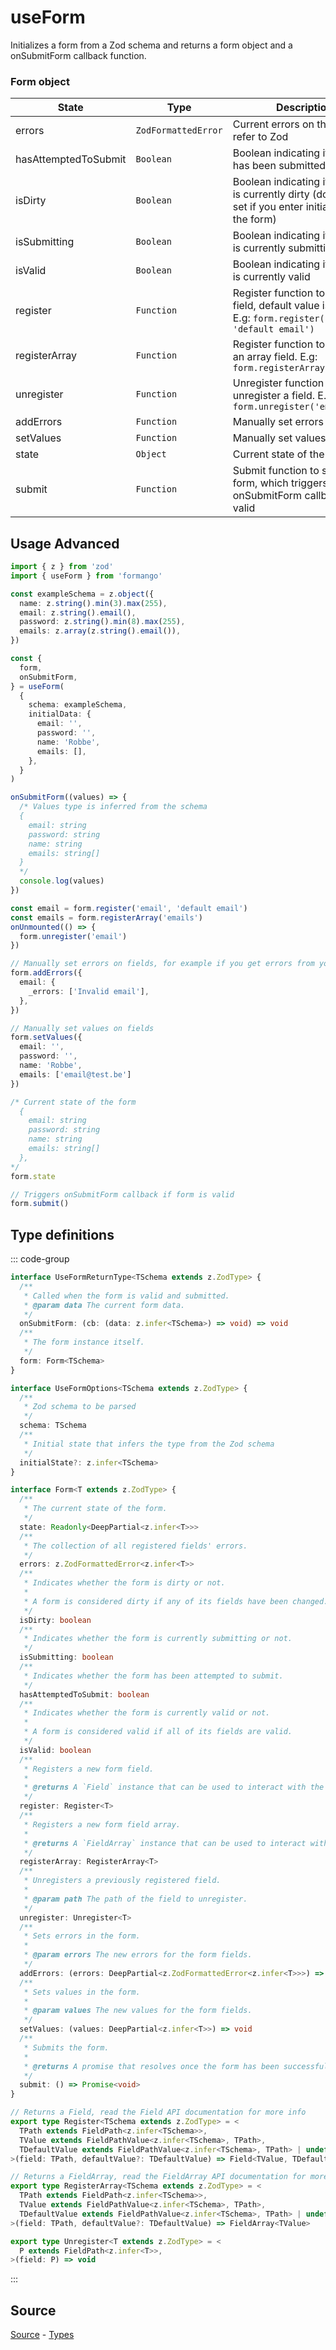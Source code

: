 # useForm

Initializes a form from a Zod schema and returns a form object and a onSubmitForm callback function.

### Form object

| State           | Type      | Description                                                       |
| --------------- | --------- | ----------------------------------------------------------------- |
| errors        | `ZodFormattedError` | Current errors on the form, refer to Zod                              |
| hasAttemptedToSubmit    | `Boolean`  | Boolean indicating if the form has been submitted.     |
| isDirty | `Boolean` | Boolean indicating if the form is currently dirty (does not get set if you enter initial values in the form) |
| isSubmitting | `Boolean` | Boolean indicating if the form is currently submitting |
| isValid | `Boolean`| Boolean indicating if the form is currently valid |
| register | `Function` | Register function to register a field, default value is optional. E.g: ```form.register('email', 'default email')```|
| registerArray | `Function` | Register function to register an array field. E.g: ```form.registerArray('emails')``` |
| unregister | `Function` | Unregister function to unregister a field. E.g: ```form.unregister('email')``` |
| addErrors | `Function` | Manually set errors on fields. |
| setValues | `Function` | Manually set values on fields. |
| state | `Object` | Current state of the form |
| submit | `Function` | Submit function to submit the form, which triggers the onSubmitForm callback if it is valid |

## Usage Advanced

```ts
import { z } from 'zod'
import { useForm } from 'formango'

const exampleSchema = z.object({
  name: z.string().min(3).max(255),
  email: z.string().email(),
  password: z.string().min(8).max(255),
  emails: z.array(z.string().email()),
})

const {
  form,
  onSubmitForm,
} = useForm(
  {
    schema: exampleSchema,
    initialData: {
      email: '',
      password: '',
      name: 'Robbe',
      emails: [],
    },
  }
)

onSubmitForm((values) => {
  /* Values type is inferred from the schema
  {
    email: string
    password: string
    name: string
    emails: string[]
  }
  */
  console.log(values)
})

const email = form.register('email', 'default email')
const emails = form.registerArray('emails')
onUnmounted(() => {
  form.unregister('email')
})

// Manually set errors on fields, for example if you get errors from your backend
form.addErrors({
  email: {
    _errors: ['Invalid email'],
  },
})

// Manually set values on fields
form.setValues({
  email: '',
  password: '',
  name: 'Robbe',
  emails: ['email@test.be']
})

/* Current state of the form
  {
    email: string
    password: string
    name: string
    emails: string[]
  },
*/
form.state

// Triggers onSubmitForm callback if form is valid
form.submit()
```

## Type definitions
 
::: code-group

```ts [UseFormReturnType]
interface UseFormReturnType<TSchema extends z.ZodType> {
  /**
   * Called when the form is valid and submitted.
   * @param data The current form data.
   */
  onSubmitForm: (cb: (data: z.infer<TSchema>) => void) => void
  /**
   * The form instance itself.
   */
  form: Form<TSchema>
}
```


```ts [UseFormOptions]
interface UseFormOptions<TSchema extends z.ZodType> {
  /**
   * Zod schema to be parsed
   */
  schema: TSchema
  /**
   * Initial state that infers the type from the Zod schema
   */
  initialState?: z.infer<TSchema>
}
```

```ts [Form]
interface Form<T extends z.ZodType> {
  /**
   * The current state of the form.
   */
  state: Readonly<DeepPartial<z.infer<T>>>
  /**
   * The collection of all registered fields' errors.
   */
  errors: z.ZodFormattedError<z.infer<T>>
  /**
   * Indicates whether the form is dirty or not.
   *
   * A form is considered dirty if any of its fields have been changed.
   */
  isDirty: boolean
  /**
   * Indicates whether the form is currently submitting or not.
   */
  isSubmitting: boolean
  /**
   * Indicates whether the form has been attempted to submit.
   */
  hasAttemptedToSubmit: boolean
  /**
   * Indicates whether the form is currently valid or not.
   *
   * A form is considered valid if all of its fields are valid.
   */
  isValid: boolean
  /**
   * Registers a new form field.
   *
   * @returns A `Field` instance that can be used to interact with the field.
   */
  register: Register<T>
  /**
   * Registers a new form field array.
   *
   * @returns A `FieldArray` instance that can be used to interact with the field array.
   */
  registerArray: RegisterArray<T>
  /**
   * Unregisters a previously registered field.
   *
   * @param path The path of the field to unregister.
   */
  unregister: Unregister<T>
  /**
   * Sets errors in the form.
   *
   * @param errors The new errors for the form fields.
   */
  addErrors: (errors: DeepPartial<z.ZodFormattedError<z.infer<T>>>) => void
  /**
   * Sets values in the form.
   *
   * @param values The new values for the form fields.
   */
  setValues: (values: DeepPartial<z.infer<T>>) => void
  /**
   * Submits the form.
   *
   * @returns A promise that resolves once the form has been successfully submitted.
   */
  submit: () => Promise<void>
}
```

```ts [Register]
// Returns a Field, read the Field API documentation for more info
export type Register<TSchema extends z.ZodType> = <
  TPath extends FieldPath<z.infer<TSchema>>,
  TValue extends FieldPathValue<z.infer<TSchema>, TPath>,
  TDefaultValue extends FieldPathValue<z.infer<TSchema>, TPath> | undefined,
>(field: TPath, defaultValue?: TDefaultValue) => Field<TValue, TDefaultValue>
```

```ts [RegisterArray]
// Returns a FieldArray, read the FieldArray API documentation for more info
export type RegisterArray<TSchema extends z.ZodType> = <
  TPath extends FieldPath<z.infer<TSchema>>,
  TValue extends FieldPathValue<z.infer<TSchema>, TPath>,
  TDefaultValue extends FieldPathValue<z.infer<TSchema>, TPath> | undefined,
>(field: TPath, defaultValue?: TDefaultValue) => FieldArray<TValue>
```

```ts [Unregister]
export type Unregister<T extends z.ZodType> = <
  P extends FieldPath<z.infer<T>>,
>(field: P) => void
```

:::

## Source

[Source](https://github.com/wisemen-digital/vue-formango/blob/main/src/lib/useForm.ts) - [Types](https://github.com/wouterlms/forms/blob/main/src/types/form.type.ts)